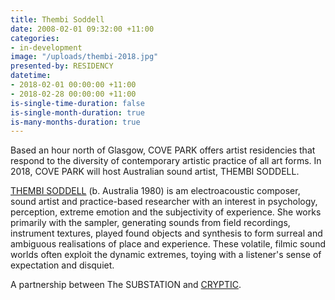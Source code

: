 ```yaml
---
title: Thembi Soddell
date: 2008-02-01 09:32:00 +11:00
categories:
- in-development
image: "/uploads/thembi-2018.jpg"
presented-by: RESIDENCY
datetime:
- 2018-02-01 00:00:00 +11:00
- 2018-02-28 00:00:00 +11:00
is-single-time-duration: false
is-single-month-duration: true
is-many-months-duration: true
---
```


Based an hour north of Glasgow, COVE PARK offers artist residencies that respond to the diversity of contemporary artistic practice of all art forms. In 2018, COVE PARK will host Australian sound artist, THEMBI SODDELL.

[THEMBI SODDELL](http://thembisoddell.com/) (b. Australia 1980) is am electroacoustic composer, sound artist and practice-based researcher with an interest in psychology, perception, extreme emotion and the subjectivity of experience. She works primarily with the sampler, generating sounds from field recordings, instrument textures, played found objects and synthesis to form surreal and ambiguous realisations of place and experience. These volatile, filmic sound worlds often exploit the dynamic extremes, toying with a listener's sense of expectation and disquiet.

A partnership between The SUBSTATION and [CRYPTIC](http://www.cryptic.org.uk/).

